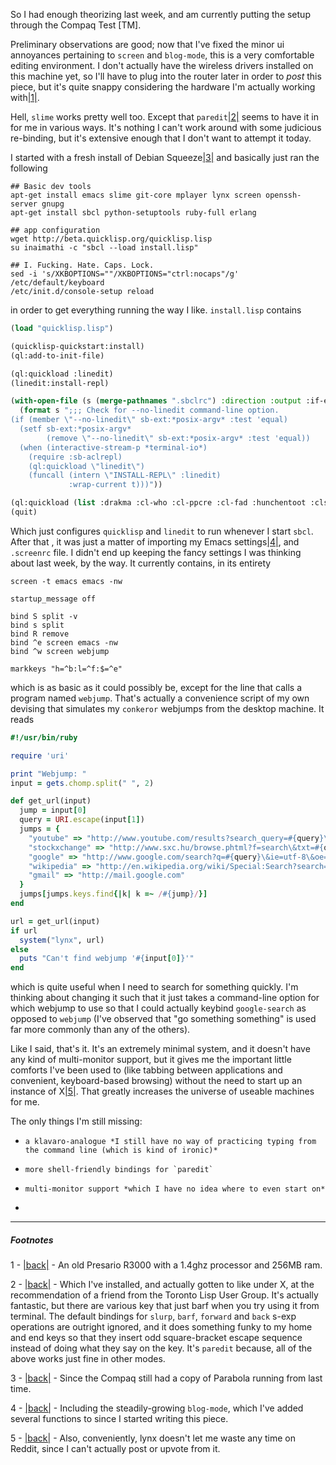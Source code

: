 So I had enough theorizing last week, and am currently putting the setup through the Compaq Test [TM].

Preliminary observations are good; now that I've fixed the minor ui annoyances pertaining to `screen` and `blog-mode`, this is a very comfortable editing environment. I don't actually have the wireless drivers installed on this machine yet, so I'll have to plug into the router later in order to *post* this piece, but it's quite snappy considering the hardware I'm actually working with<a name="note-Mon-Oct-10-162114EDT-2011"></a>[|1|](#foot-Mon-Oct-10-162114EDT-2011).

Hell, `slime` works pretty well too. Except that `paredit`<a name="note-Mon-Oct-10-162255EDT-2011"></a>[|2|](#foot-Mon-Oct-10-162255EDT-2011) seems to have it in for me in various ways. It's nothing I can't work around with some judicious re-binding, but it's extensive enough that I don't want to attempt it today.

I started with a fresh install of Debian Squeeze<a name="note-Mon-Oct-10-162750EDT-2011"></a>[|3|](#foot-Mon-Oct-10-162750EDT-2011) and basically just ran the following

```shell
## Basic dev tools
apt-get install emacs slime git-core mplayer lynx screen openssh-server gnupg
apt-get install sbcl python-setuptools ruby-full erlang

## app configuration
wget http://beta.quicklisp.org/quicklisp.lisp
su inaimathi -c "sbcl --load install.lisp"

## I. Fucking. Hate. Caps. Lock.
sed -i 's/XKBOPTIONS=""/XKBOPTIONS="ctrl:nocaps"/g' /etc/default/keyboard
/etc/init.d/console-setup reload
```

in order to get everything running the way I like. `install.lisp` contains

```lisp
(load "quicklisp.lisp")

(quicklisp-quickstart:install)
(ql:add-to-init-file)

(ql:quickload :linedit)
(linedit:install-repl)

(with-open-file (s (merge-pathnames ".sbclrc") :direction :output :if-exists :append :if-does-not-exist :create)
  (format s ";;; Check for --no-linedit command-line option.
(if (member \"--no-linedit\" sb-ext:*posix-argv* :test 'equal)
  (setf sb-ext:*posix-argv* 
        (remove \"--no-linedit\" sb-ext:*posix-argv* :test 'equal))
  (when (interactive-stream-p *terminal-io*)
    (require :sb-aclrepl)
    (ql:quickload \"linedit\")
    (funcall (intern \"INSTALL-REPL\" :linedit)
             :wrap-current t)))"))

(ql:quickload (list :drakma :cl-who :cl-ppcre :cl-fad :hunchentoot :clsql :cl-smtp :cl-base64 :ironclad :trivial-shell))
(quit)
```

Which just configures `quicklisp` and `linedit` to run whenever I start `sbcl`. After that , it was just a matter of importing my Emacs settings<a name="note-Mon-Oct-10-163306EDT-2011"></a>[|4|](#foot-Mon-Oct-10-163306EDT-2011), and `.screenrc` file. I didn't end up keeping the fancy settings I was thinking about last week, by the way. It currently contains, in its entirety

```shell
screen -t emacs emacs -nw

startup_message off

bind S split -v
bind s split
bind R remove
bind ^e screen emacs -nw
bind ^w screen webjump

markkeys "h=^b:l=^f:$=^e"
```

which is as basic as it could possibly be, except for the line that calls a program named `webjump`. That's actually a convenience script of my own devising that simulates my `conkeror` webjumps from the desktop machine. It reads

```ruby
#!/usr/bin/ruby

require 'uri'

print "Webjump: "
input = gets.chomp.split(" ", 2)

def get_url(input)
  jump = input[0]
  query = URI.escape(input[1])
  jumps = {
    "youtube" => "http://www.youtube.com/results?search_query=#{query}\&aq=f",
    "stockxchange" => "http://www.sxc.hu/browse.phtml?f=search\&txt=#{query}\&w=1\&x=0\&y=0",
    "google" => "http://www.google.com/search?q=#{query}\&ie=utf-8\&oe=utf-8\&aq=t",
    "wikipedia" => "http://en.wikipedia.org/wiki/Special:Search?search=#{query}\&sourceid=Mozilla-search",
    "gmail" => "http://mail.google.com"  
  }
  jumps[jumps.keys.find{|k| k =~ /#{jump}/}]
end

url = get_url(input)
if url
  system("lynx", url)
else
  puts "Can't find webjump '#{input[0]}'"
end
```

which is quite useful when I need to search for something quickly. I'm thinking about changing it such that it just takes a command-line option for which webjump to use so that I could actually keybind `google-search` as opposed to `webjump` (I've observed that "go something something" is used far more commonly than any of the others).

Like I said, that's it. It's an extremely minimal system, and it doesn't have any kind of multi-monitor support, but it gives me the important little comforts I've been used to (like tabbing between applications and convenient, keyboard-based browsing) without the need to start up an instance of X<a name="note-Mon-Oct-10-164445EDT-2011"></a>[|5|](#foot-Mon-Oct-10-164445EDT-2011). That greatly increases the universe of useable machines for me.

The only things I'm still missing:

  
-     a klavaro-analogue *I still have no way of practicing typing from the command line (which is kind of ironic)*
-     more shell-friendly bindings for `paredit`
-     multi-monitor support *which I have no idea where to even start on*
-   


* * *
##### Footnotes

1 - <a name="foot-Mon-Oct-10-162114EDT-2011"></a>[|back|](#note-Mon-Oct-10-162114EDT-2011) - An old Presario R3000 with a 1.4ghz processor and 256MB ram.


2 - <a name="foot-Mon-Oct-10-162255EDT-2011"></a>[|back|](#note-Mon-Oct-10-162255EDT-2011) - Which I've installed, and actually gotten to like under X, at the recommendation of a friend from the Toronto Lisp User Group. It's actually fantastic, but there are various key that just barf when you try using it from terminal. The default bindings for `slurp`, `barf`, `forward` and `back` s-exp operations are outright ignored, and it does something funky to my home and end keys so that they insert odd square-bracket escape sequence instead of doing what they say on the key. It's `paredit` because, all of the above works just fine in other modes.


3 - <a name="foot-Mon-Oct-10-162750EDT-2011"></a>[|back|](#note-Mon-Oct-10-162750EDT-2011) - Since the Compaq still had a copy of Parabola running from last time.


4 - <a name="foot-Mon-Oct-10-163306EDT-2011"></a>[|back|](#note-Mon-Oct-10-163306EDT-2011) - Including the steadily-growing `blog-mode`, which I've added several functions to since I started writing this piece.


5 - <a name="foot-Mon-Oct-10-164445EDT-2011"></a>[|back|](#note-Mon-Oct-10-164445EDT-2011) - Also, conveniently, lynx doesn't let me waste any time on Reddit, since I can't actually post or upvote from it.
